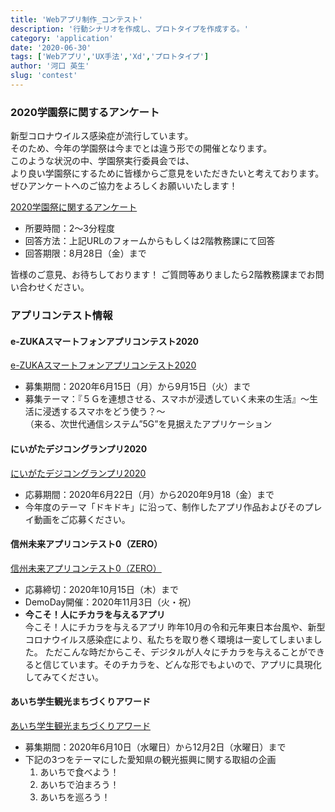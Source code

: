 ```yaml
---
title: 'Webアプリ制作_コンテスト'
description: '行動シナリオを作成し、プロトタイプを作成する。'
category: 'application'
date: '2020-06-30'
tags: ['Webアプリ','UX手法','Xd','プロトタイプ']
author: '河口 英生'
slug: 'contest'
---
```

<div class="post-section">
<h3 class="title is-5" >2020学園祭に関するアンケート</h3>

新型コロナウイルス感染症が流行しています。  
そのため、今年の学園祭は今までとは違う形での開催となります。  
このような状況の中、学園祭実行委員会では、  
より良い学園祭にするために皆様からご意見をいただきたいと考えております。  
ぜひアンケートへのご協力をよろしくお願いいたします！

[2020学園祭に関するアンケート](https://forms.gle/Cc2MsFesDzFgvbh49)

- 所要時間：2～3分程度
- 回答方法：上記URLのフォームからもしくは2階教務課にて回答
- 回答期限：8月28日（金）まで

皆様のご意見、お待ちしております！
ご質問等ありましたら2階教務課までお問い合わせください。

</div>

<div class="post-section">
<h3 class="title is-5" >アプリコンテスト情報</h3>

<h4 class="title is-6" >e-ZUKAスマートフォンアプリコンテスト2020</h4>

[e-ZUKAスマートフォンアプリコンテスト2020](http://e-zuka.info/2020/)
- 募集期間：2020年6月15日（月）から9月15日（火）まで
- 募集テーマ：『５Ｇを連想させる、スマホが浸透していく未来の生活』～生活に浸透するスマホをどう使う？～  
（来る、次世代通信システム”5G”を見据えたアプリケーション

<h4 class="title is-6" >にいがたデジコングランプリ2020</h4>

[にいがたデジコングランプリ2020](https://www.niigata-digicon.com/digicon/index.html)
- 応募期間：2020年6月22日（月）から2020年9月18（金）まで
- 今年度のテーマ「ドキドキ」に沿って、制作したアプリ作品およびそのプレイ動画をご応募ください。

<h4 class="title is-6" >信州未来アプリコンテスト0（ZERO）</h4>

[信州未来アプリコンテスト0（ZERO）](https://shinshu-futureapp.net/)
- 応募締切：2020年10月15日（木）まで
- DemoDay開催：2020年11月3日（火・祝）
- __今こそ！人にチカラを与えるアプリ__  
今こそ！人にチカラを与えるアプリ
昨年10月の令和元年東日本台風や、新型コロナウイルス感染症により、私たちを取り巻く環境は一変してしまいました。
ただこんな時だからこそ、デジタルが人々にチカラを与えることができると信じています。そのチカラを、どんな形でもよいので、アプリに具現化してみてください。

<h4 class="title is-6" >あいち学生観光まちづくりアワード</h4>

[あいち学生観光まちづくりアワード](https://www.pref.aichi.jp/soshiki/kanko/award-2-bosyuu.html)
- 募集期間：2020年6月10日（水曜日）から12月2日（水曜日）まで
- 下記の3つをテーマにした愛知県の観光振興に関する取組の企画
  1. あいちで食べよう！
  2. あいちで泊まろう！
  3. あいちを巡ろう！

</div>

